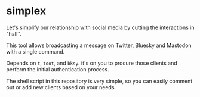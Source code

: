 # simplex

Let's simplify our relationship with social media by cutting the interactions in "half".

This tool allows broadcasting a message on Twitter, Bluesky and Mastodon with a single command.

Depends on `t`, `toot`, and `bksy`. it's on you to procure those clients and perform the initial authentication process.

The shell script in this repository is very simple, so you can easily comment out or add new clients based on your needs.
